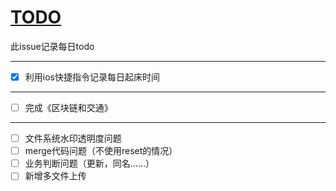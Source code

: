 # [TODO](https://github.com/linziyang1106/2022/issues/1)

此issue记录每日todo

---

- [x] 利用ios快捷指令记录每日起床时间

---

- [ ] 完成《区块链和交通》

---

- [ ] 文件系统水印透明度问题
- [ ] merge代码问题（不使用reset的情况）
- [ ] 业务判断问题（更新，同名……）
- [ ] 新增多文件上传